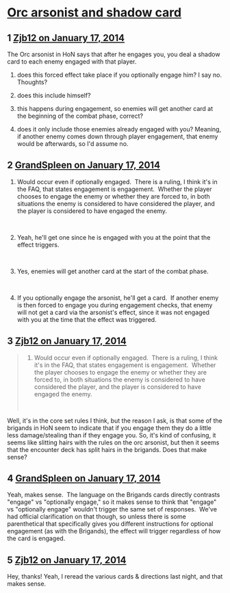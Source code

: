 # [Orc arsonist and shadow card](https://community.fantasyflightgames.com/topic/97027-orc-arsonist-and-shadow-card/)

## 1 [Zjb12 on January 17, 2014](https://community.fantasyflightgames.com/topic/97027-orc-arsonist-and-shadow-card/?do=findComment&comment=956404)

The Orc arsonist in HoN says that after he engages you, you deal a shadow card to each enemy engaged with that player.

1) does this forced effect take place if you optionally engage him? I say no. Thoughts?

2) does this include himself?

3) this happens during engagement, so enemies will get another card at the beginning of the combat phase, correct?

3) does it only include those enemies already engaged with you? Meaning, if another enemy comes down through player engagement, that enemy would be afterwards, so I'd assume no.

## 2 [GrandSpleen on January 17, 2014](https://community.fantasyflightgames.com/topic/97027-orc-arsonist-and-shadow-card/?do=findComment&comment=956455)

1) Would occur even if optionally engaged.  There is a ruling, I think it's in the FAQ, that states engagement is engagement.  Whether the player chooses to engage the enemy or whether they are forced to, in both situations the enemy is considered to have considered the player, and the player is considered to have engaged the enemy.

 

2) Yeah, he'll get one since he is engaged with you at the point that the effect triggers.

 

3) Yes, enemies will get another card at the start of the combat phase.

 

4) If you optionally engage the arsonist, he'll get a card.  If another enemy is then forced to engage you during engagement checks, that enemy will not get a card via the arsonist's effect, since it was not engaged with you at the time that the effect was triggered.

## 3 [Zjb12 on January 17, 2014](https://community.fantasyflightgames.com/topic/97027-orc-arsonist-and-shadow-card/?do=findComment&comment=956471)

> 1) Would occur even if optionally engaged.  There is a ruling, I think it's in the FAQ, that states engagement is engagement.  Whether the player chooses to engage the enemy or whether they are forced to, in both situations the enemy is considered to have considered the player, and the player is considered to have engaged the enemy.
> 
>  

Well, it's in the core set rules I think, but the reason I ask, is that some of the brigands in HoN seem to indicate that if you engage them they do a little less damage/stealing than if they engage you. So, it's kind of confusing, it seems like slitting hairs with the rules on the orc arsonist, but then it seems that the encounter deck has split hairs in the brigands. Does that make sense?

## 4 [GrandSpleen on January 17, 2014](https://community.fantasyflightgames.com/topic/97027-orc-arsonist-and-shadow-card/?do=findComment&comment=956483)

Yeah, makes sense.  The language on the Brigands cards directly contrasts "engage" vs "optionally engage," so it makes sense to think that "engage" vs "optionally engage" wouldn't trigger the same set of responses.  We've had official clarification on that though, so unless there is some parenthetical that specifically gives you different instructions for optional engagement (as with the Brigands), the effect will trigger regardless of how the card is engaged.

## 5 [Zjb12 on January 17, 2014](https://community.fantasyflightgames.com/topic/97027-orc-arsonist-and-shadow-card/?do=findComment&comment=956692)

Hey, thanks! Yeah, I reread the various cards & directions last night, and that makes sense.

